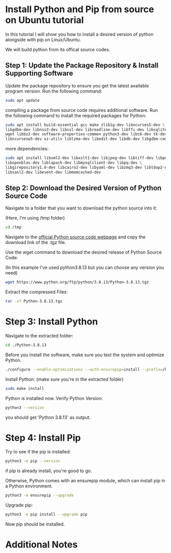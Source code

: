 # Install Python and Pip from source on Ubuntu tutorial

In this tutorial I will show you how to install a desired version of python alongside with pip on Linux/Ubuntu.

We will build python from its offical source codes.

## Step 1: Update the Package Repository & Install Supporting Software

Update the package repository to ensure you get the latest available program version. Run the following command:

```bash
sudo apt update
```

compiling a package from source code requires additional software. Run the following command to install the required packages for Python:

```bash
sudo apt install build-essential gcc make zlib1g-dev libncurses5-dev \
libgdbm-dev libnss3-dev libssl-dev libreadline-dev libffi-dev libsqlite3-dev \
wget libbz2-dev software-properties-common python3-dev libc6-dev tk-dev llvm \
libncursesw5-dev xz-utils liblzma-dev libedit-dev libdb-dev libgdbm-compat-dev libdb-dev
```

more dependencies:

```bash
sudo apt install libxml2-dev libxslt1-dev libjpeg-dev libtiff-dev libpng-dev libfreetype6-dev \
libopenblas-dev liblapack-dev libmysqlclient-dev libpq-dev \
libgirepository1.0-dev libcairo2-dev libyaml-dev libzmq3-dev libldap2-dev \
libsasl2-dev libevent-dev libmemcached-dev

```

## Step 2: Download the Desired Version of Python Source Code

Navigate to a folder that you want to download the python source into it:

(Here, I'm using /tmp folder)

```bash
cd /tmp
```

Navigate to the <a href="https://www.python.org/downloads/source/">official Python source code webpage</a> and copy the download link of the .tgz file.

Use the wget command to download the desired release of Python Source Code: 

(In this example I've used python3.8.13 but you can choose any version you need)


```bash
wget https://www.python.org/ftp/python/3.8.13/Python-3.8.13.tgz
```

Extract the compressed Files:

```bash
tar -xf Python-3.8.13.tgz
```

# Step 3: Install Python

Navigate to the extracted folder:

```bash
cd ./Python-3.8.13
```

Before you install the software, make sure you test the system and optimize Python.

```bash
./configure --enable-optimizations --with-ensurepip=install --prefix=/home/<username>/<path-to-my-python-installations>/Python3.8.13
```

Install Python: (make sure you're in the extracted folder)

```bash
sudo make install
```

Python is installed now. Verify Python Version:

```bash
python3 --version
```

you should get 'Python 3.8.13' as output.


# Step 4: Install Pip

Try to see if the pip is installed:

```bash
python3 -m pip --version
```

if pip is already install, you're good to go. 

Otherwise, Python comes with an ensurepip module, which can install pip in a Python environment.

```bash
python3 -m ensurepip --upgrade
```

Upgrade pip:

```bash
python3 -m pip install --upgrade pip
```

Now pip should be installed.

# Additional Notes
